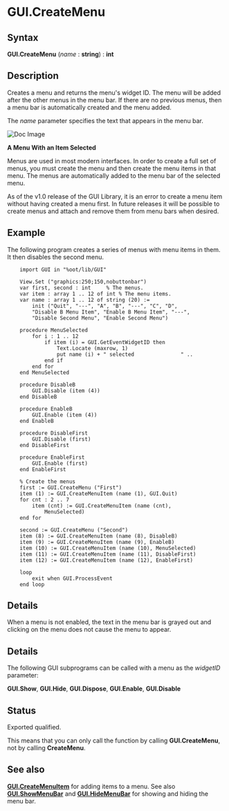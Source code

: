 
# GUI.CreateMenu

## Syntax
**GUI.CreateMenu** (_name_ : **string**) : **int**

## Description
Creates a menu and returns the menu's widget ID. The menu will be added after the other menus in the menu bar. If there are no previous menus, then a menu bar is automatically created and the menu added.

The _name_ parameter specifies the text that appears in the menu bar.



![Doc Image](gui_createmenu01.gif)

**A Menu With an Item Selected**

Menus are used in most modern interfaces. In order to create a full set of menus, you must create the menu and then create the menu items in that menu. The menus are automatically added to the menu bar of the selected menu.

As of the v1.0 release of the GUI Library, it is an error to create a menu item without having created a menu first. In future releases it will be possible to create menus and attach and remove them from menu bars when desired.


## Example
The following program creates a series of menus with menu items in them. It then disables the second menu.



        import GUI in "%oot/lib/GUI"
        
        View.Set ("graphics:250;150,nobuttonbar")
        var first, second : int     % The menus.
        var item : array 1 .. 12 of int % The menu items.
        var name : array 1 .. 12 of string (20) := 
            init ("Quit", "---", "A", "B", "---", "C", "D", 
            "Disable B Menu Item", "Enable B Menu Item", "---", 
            "Disable Second Menu", "Enable Second Menu")
        
        procedure MenuSelected
            for i : 1 .. 12
                if item (i) = GUI.GetEventWidgetID then
                    Text.Locate (maxrow, 1)
                    put name (i) + " selected               " ..
                end if
            end for
        end MenuSelected
        
        procedure DisableB
            GUI.Disable (item (4))
        end DisableB
        
        procedure EnableB
            GUI.Enable (item (4))
        end EnableB
        
        procedure DisableFirst
            GUI.Disable (first)
        end DisableFirst
        
        procedure EnableFirst
            GUI.Enable (first)
        end EnableFirst
        
        % Create the menus
        first := GUI.CreateMenu ("First")
        item (1) := GUI.CreateMenuItem (name (1), GUI.Quit)
        for cnt : 2 .. 7
            item (cnt) := GUI.CreateMenuItem (name (cnt), 
                MenuSelected)
        end for
        
        second := GUI.CreateMenu ("Second")
        item (8) := GUI.CreateMenuItem (name (8), DisableB)
        item (9) := GUI.CreateMenuItem (name (9), EnableB)
        item (10) := GUI.CreateMenuItem (name (10), MenuSelected)
        item (11) := GUI.CreateMenuItem (name (11), DisableFirst)
        item (12) := GUI.CreateMenuItem (name (12), EnableFirst)
        
        loop
            exit when GUI.ProcessEvent
        end loop
## Details
When a menu is not enabled, the text in the menu bar is grayed out and clicking on the menu does not cause the menu to appear.


## Details
The following GUI subprograms can be called with a menu as the _widgetID_ parameter:

**GUI.Show**, **GUI.Hide**, **GUI.Dispose**, **GUI.Enable**, **GUI.Disable**


## Status
Exported qualified.

This means that you can only call the function by calling **GUI.CreateMenu**, not by calling **CreateMenu**.


## See also
**[GUI.CreateMenuItem](gui_createmenuitem_full-2.html)** for adding items to a menu. See also **[GUI.ShowMenuBar](gui_showmenubar.html)** and **[GUI.HideMenuBar](gui_hidemenubar.html)** for showing and hiding the menu bar.

